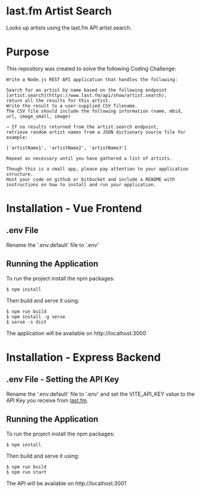 # last.fm Artist Search
Looks up artists using the last.fm API artist.search.

# Purpose
This repository was created to solve the following Coding Challenge:

```
Write a Node.js REST API application that handles the following:

Search for an artist by name based on the following endpoint [artist.search](https://www.last.fm/api/show/artist.search), 
return all the results for this artist.
Write the result to a user-supplied CSV filename.
The CSV file should include the following information (name, mbid, url, image_small, image)

⇒ If no results returned from the artist.search endpoint, 
retrieve random artist names from a JSON dictionary source file for example:

['artistName1', 'artistName2', 'artistName3']

Repeat as necessary until you have gathered a list of artists.

Though this is a small app, please pay attention to your application structure.
Host your code on github or bitbucket and include a README with instructions on how to install and run your application.
```

# Installation - Vue Frontend
## .env File
Rename the '.env.default' file to '.env'

## Running the Application
To run the project install the npm packages:
```
$ npm install
```

Then build and serve it using:
```
$ npm run build
$ npm install -g serve
$ serve -s dist
```

The application will be available on http://localhost:3000

# Installation - Express Backend
## .env File - Setting the API Key
Rename the '.env.default' file to '.env' and set the VITE_API_KEY value to the API Key you receive from [last.fm](https://www.last.fm/api/authentication).

## Running the Application
To run the project install the npm packages:
```
$ npm install
```

Then build and serve it using:
```
$ npm run build
$ npm run start
```

The API will be available on http://localhost:3001